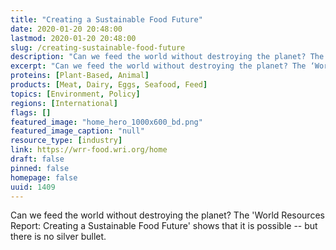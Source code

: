 ```yaml
---
title: "Creating a Sustainable Food Future"
date: 2020-01-20 20:48:00
lastmod: 2020-01-20 20:48:00
slug: /creating-sustainable-food-future
description: "Can we feed the world without destroying the planet? The ‘World Resources Report: Creating a Sustainable Food Future’ shows that it is possible – but there is no silver&nbsp;bullet."
excerpt: "Can we feed the world without destroying the planet? The ‘World Resources Report: Creating a Sustainable Food Future’ shows that it is possible – but there is no silver&nbsp;bullet."
proteins: [Plant-Based, Animal]
products: [Meat, Dairy, Eggs, Seafood, Feed]
topics: [Environment, Policy]
regions: [International]
flags: []
featured_image: "home_hero_1000x600_bd.png"
featured_image_caption: "null"
resource_type: [industry]
link: https://wrr-food.wri.org/home
draft: false
pinned: false
homepage: false
uuid: 1409
---
```

Can we feed the world without destroying the planet? The 'World
Resources Report: Creating a Sustainable Food Future' shows that it is
possible -- but there is no silver bullet.
